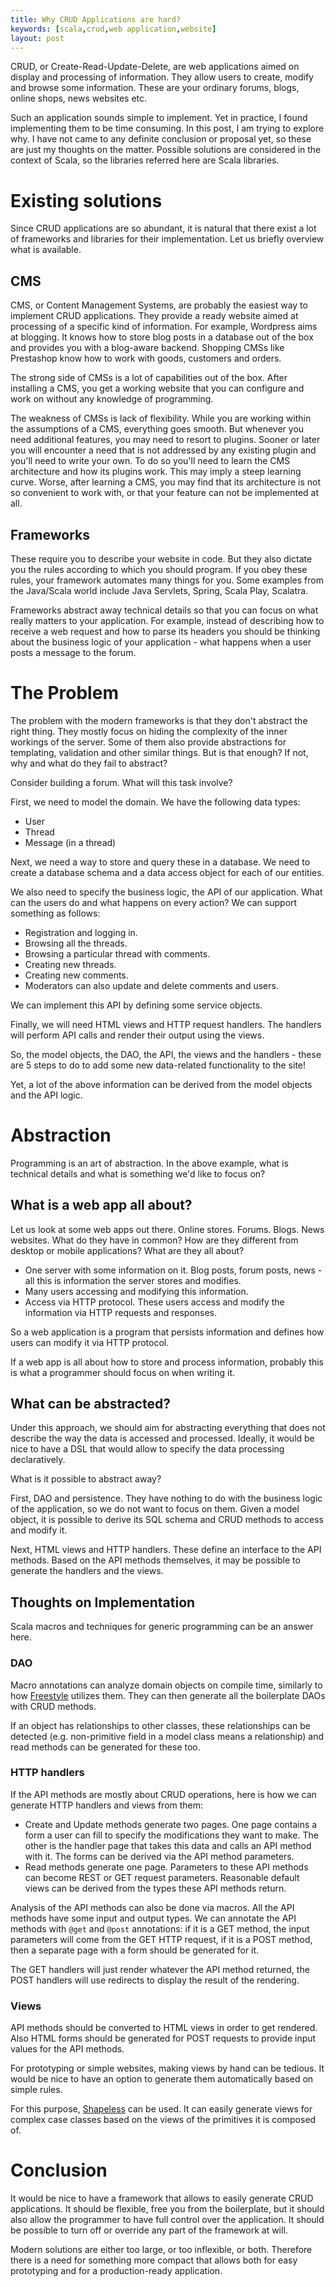 ```yaml
---
title: Why CRUD Applications are hard?
keywords: [scala,crud,web application,website]
layout: post
---
```


CRUD, or Create-Read-Update-Delete, are web applications aimed on display and processing of information. They allow users to create, modify and browse some information. These are your ordinary forums, blogs, online shops, news websites etc.

<!-- more -->

Such an application sounds simple to implement. Yet in practice, I found implementing them to be time consuming. In this post, I am trying to explore why. I have not came to any definite conclusion or proposal yet, so these are just my thoughts on the matter. Possible solutions are considered in the context of Scala, so the libraries referred here are Scala libraries.

# Existing solutions
Since CRUD applications are so abundant, it is natural that there exist a lot of frameworks and libraries for their implementation. Let us briefly overview what is available.

## CMS
CMS, or Content Management Systems, are probably the easiest way to implement CRUD applications. They provide a ready website aimed at processing of a specific kind of information. For example, Wordpress aims at blogging. It knows how to store blog posts in a database out of the box and provides you with a blog-aware backend. Shopping CMSs like Prestashop know how to work with goods, customers and orders.

The strong side of CMSs is a lot of capabilities out of the box. After installing a CMS, you get a working website that you can configure and work on without any knowledge of programming.

The weakness of CMSs is lack of flexibility. While you are working within the assumptions of a CMS, everything goes smooth. But whenever you need additional features, you may need to resort to plugins. Sooner or later you will encounter a need that is not addressed by any existing plugin and you'll need to write your own. To do so you'll need to learn the CMS architecture and how its plugins work. This may imply a steep learning curve. Worse, after learning a CMS, you may find that its architecture is not so convenient to work with, or that your feature can not be implemented at all.

## Frameworks
These require you to describe your website in code. But they also dictate you the rules according to which you should program. If you obey these rules, your framework automates many things for you. Some examples from the Java/Scala world include Java Servlets, Spring, Scala Play, Scalatra.

Frameworks abstract away technical details so that you can focus on what really matters to your application. For example, instead of describing how to receive a web request and how to parse its headers you should be thinking about the business logic of your application - what happens when a user posts a message to the forum.

# The Problem
The problem with the modern frameworks is that they don't abstract the right thing. They mostly focus on hiding the complexity of the inner workings of the server. Some of them also provide abstractions for templating, validation and other similar things. But is that enough? If not, why and what do they fail to abstract?

Consider building a forum. What will this task involve?

First, we need to model the domain. We have the following data types:

- User
- Thread
- Message (in a thread)

Next, we need a way to store and query these in a database. We need to create a database schema and a data access object for each of our entities.

We also need to specify the business logic, the API of our application. What can the users do and what happens on every action? We can support something as follows:

- Registration and logging in.
- Browsing all the threads.
- Browsing a particular thread with comments.
- Creating new threads.
- Creating new comments.
- Moderators can also update and delete comments and users.

We can implement this API by defining some service objects.

Finally, we will need HTML views and HTTP request handlers. The handlers will perform API calls and render their output using the views.

So, the model objects, the DAO, the API, the views and the handlers - these are 5 steps to do to add some new data-related functionality to the site!

Yet, a lot of the above information can be derived from the model objects and the API logic.

# Abstraction
Programming is an art of abstraction. In the above example, what is technical details and what is something we'd like to focus on?

## What is a web app all about?
Let us look at some web apps out there. Online stores. Forums. Blogs. News websites. What do they have in common? How are they different from desktop or mobile applications? What are they all about?

- One server with some information on it. Blog posts, forum posts, news - all this is information the server stores and modifies.
- Many users accessing and modifying this information.
- Access via HTTP protocol. These users access and modify the information via HTTP requests and responses.

So a web application is a program that persists information and defines how users can modify it via HTTP protocol.

If a web app is all about how to store and process information, probably this is what a programmer should focus on when writing it.

## What can be abstracted?
Under this approach, we should aim for abstracting everything that does not describe the way the data is accessed and processed. Ideally, it would be nice to have a DSL that would allow to specify the data processing declaratively.

What is it possible to abstract away?

First, DAO and persistence. They have nothing to do with the business logic of the application, so we do not want to focus on them. Given a model object, it is possible to derive its SQL schema and CRUD methods to access and modify it.

Next, HTML views and HTTP handlers. These define an interface to the API methods. Based on the API methods themselves, it may be possible to generate the handlers and the views.

## Thoughts on Implementation
Scala macros and techniques for generic programming can be an answer here.

### DAO
Macro annotations can analyze domain objects on compile time, similarly to how [Freestyle](TODO) utilizes them. They can then generate all the boilerplate DAOs with CRUD methods.

If an object has relationships to other classes, these relationships can be detected (e.g. non-primitive field in a model class means a relationship) and read methods can be generated for these too.

### HTTP handlers
If the API methods are mostly about CRUD operations, here is how we can generate HTTP handlers and views from them:

- Create and Update methods generate two pages. One page contains a form a user can fill to specify the modifications they want to make. The other is the handler page that takes this data and calls an API method with it. The forms can be derived via the API method parameters.
- Read methods generate one page. Parameters to these API methods can become REST or GET request parameters. Reasonable default views can be derived from the types these API methods return.

Analysis of the API methods can also be done via macros. All the API methods have some input and output types. We can annotate the API methods with `@get` and `@post` annotations: if it is a GET method, the input parameters will come from the GET HTTP request, if it is a POST method, then a separate page with a form should be generated for it.

The GET handlers will just render whatever the API method returned, the POST handlers will use redirects to display the result of the rendering.

### Views
API methods should be converted to HTML views in order to get rendered. Also HTML forms should be generated for POST requests to provide input values for the API methods.

For prototyping or simple websites, making views by hand can be tedious. It would be nice to have an option to generate them automatically based on simple rules.

For this purpose, [Shapeless](TODO) can be used. It can easily generate views for complex case classes based on the views of the primitives it is composed of.

# Conclusion
It would be nice to have a framework that allows to easily generate CRUD applications. It should be flexible, free you from the boilerplate, but it should also allow the programmer to have full control over the application. It should be possible to turn off or override any part of the framework at will.

Modern solutions are either too large, or too inflexible, or both. Therefore there is a need for something more compact that allows both for easy prototyping and for a production-ready application.
